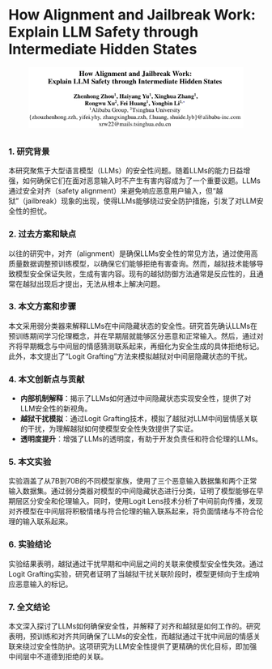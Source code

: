 # How Alignment and Jailbreak Work: Explain LLM Safety through Intermediate Hidden States

<figure><img src="../.gitbook/assets/image (8) (1) (1) (1) (1) (1) (1).png" alt=""><figcaption></figcaption></figure>

##

### 1. 研究背景

本研究聚焦于大型语言模型（LLMs）的安全性问题。随着LLMs的能力日益增强，如何确保它们在面对恶意输入时不产生有害内容成为了一个重要议题。LLMs通过安全对齐（safety alignment）来避免响应恶意用户输入，但“越狱”（jailbreak）现象的出现，使得LLMs能够绕过安全防护措施，引发了对LLM安全性的担忧。

### 2. 过去方案和缺点

以往的研究中，对齐（alignment）是确保LLMs安全性的常见方法，通过使用高质量数据调整预训练模型，以确保它们能够拒绝有害查询。然而，越狱技术能够导致模型安全保证失败，生成有害内容。现有的越狱防御方法通常是反应性的，且通常在越狱出现后才提出，无法从根本上解决问题。



### 3. 本文方案和步骤

本文采用弱分类器来解释LLMs在中间隐藏状态的安全性。研究首先确认LLMs在预训练期间学习伦理概念，并在早期层就能够区分恶意和正常输入。然后，通过对齐将早期概念与中间层的情感猜测联系起来，再细化为安全生成的具体拒绝标记。此外，本文提出了“Logit Grafting”方法来模拟越狱对中间层隐藏状态的干扰。

### 4. 本文创新点与贡献

* **内部机制解释**：揭示了LLMs如何通过中间隐藏状态实现安全性，提供了对LLM安全性的新视角。
* **越狱干扰模拟**：通过Logit Grafting技术，模拟了越狱对LLM中间层情感关联的干扰，为理解越狱如何使模型安全性失效提供了实证。
* **透明度提升**：增强了LLMs的透明度，有助于开发负责任和符合伦理的LLMs。

### 5. 本文实验

实验涵盖了从7B到70B的不同模型家族，使用了三个恶意输入数据集和两个正常输入数据集。通过弱分类器对模型的中间隐藏状态进行分类，证明了模型能够在早期层区分安全和伦理输入。同时，使用Logit Lens技术分析了中间前向传播，发现对齐模型在中间层将积极情绪与符合伦理的输入联系起来，将负面情绪与不符合伦理的输入联系起来。

### 6. 实验结论

实验结果表明，越狱通过干扰早期和中间层之间的关联来使模型安全性失效。通过Logit Grafting实验，研究者证明了当越狱干扰关联阶段时，模型更倾向于生成响应恶意输入的标记。

### 7. 全文结论

本文深入探讨了LLMs如何确保安全性，并解释了对齐和越狱是如何工作的。研究表明，预训练和对齐共同确保了LLMs的安全性，而越狱通过干扰中间层的情感关联来绕过安全性防护。这项研究为LLM安全性提供了更精确的优化目标，即加强中间层中不道德到拒绝的关联。

###
